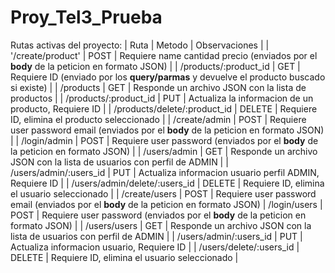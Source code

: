﻿# Proy_Tel3_Prueba

Rutas activas del proyecto:
| Ruta | Metodo | Observaciones |
| '/create/product' | POST | Requiere name cantidad precio (enviados por el __body__ de la peticion en formato JSON)   |
| /products/:product_id | GET | Requiere ID (enviado por los __query/parmas__ y devuelve el producto buscado si existe) |
| /products | GET | Responde un archivo JSON con la lista de productos |
| /products/:product_id | PUT | Actualiza la informacion de un producto, Requiere ID |
| /products/delete/:product_id | DELETE | Requiere ID, elimina el producto seleccionado |
| /create/admin | POST | Requiere user password email (enviados por el __body__ de la peticion en formato JSON) |
| /login/admin | POST | Requiere user password (enviados por el __body__ de la peticion en formato JSON) |
| /users/admin | GET | Responde un archivo JSON con la lista de usuarios con perfil de ADMIN |
| /users/admin/:users_id | PUT | Actualiza informacion usuario perfil ADMIN, Requiere ID |
| /users/admin/delete/:users_id | DELETE | Requiere ID, elimina el usuario seleccionado |
| /create/users | POST | Requiere user password email (enviados por el __body__ de la peticion en formato JSON)
| /login/users | POST | Requiere user password (enviados por el __body__ de la peticion en formato JSON) |
| /users/users | GET | Responde un archivo JSON con la lista de usuarios con perfil de ADMIN |
| /users/admin/:users_id | PUT | Actualiza informacion usuario, Requiere ID |
| /users/delete/:users_id | DELETE | Requiere ID, elimina el usuario seleccionado |
